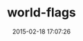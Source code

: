 ---
layout: post
title:  "world-flags"
repo:   "kristianmandrup/world-flags"
date:   2015-02-18 17:07:26
gemurl: http://github.com/kristianmandrup/world-flags
---